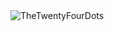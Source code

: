<img src="https://thetwentyfourdots.com/assets/images/fficial_Brand_Colour.svg" alt="TheTwentyFourDots" align="center" />
